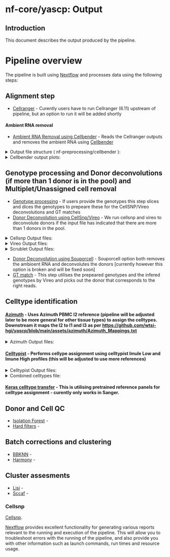 # nf-core/yascp: Output

## Introduction

This document describes the output produced by the pipeline.

<!-- TODO nf-core: Write this documentation describing your workflow's output -->

# Pipeline overview

The pipeline is built using [Nextflow](https://www.nextflow.io/) and processes data using the following steps:

## Alignment step
* [Cellranger](#Cellranger) - Curently users have to run Cellranger (6.11) upstream of pipeline, but an option to run it will be added shortly
#### Ambient RNA removal
* [Ambient RNA Removal using Cellbender](#Cellbender) - Reads the Cellranger outputs and removes the ambient RNA using [Cellbender](https://github.com/broadinstitute/CellBender)

<details markdown="1">
<summary>Output file structure ( nf-preprocessing/cellbender ):</summary>

*   Here we have multiple different plots and output files, however the most important ones are the matrix and h5ad files after the ambient rna removal: such as cellbenderFPR_0pt1filtered_10x_mtx/ cellbender_FPR_0.1_filtered.h5
    * ![Cellbender module output structure](../assets/images/cellbender_output_structure.png)
</details>

<details markdown="1">
<summary>Cellbender output plots:</summary>

*   Cellbender output plots:
    * ![Cellbender UMAP plot](../assets/images/cb_umap.png)
</details>

## Genotype processing and Donor deconvolutions (if more than 1 donor is in the pool) and Multiplet/Unassigned cell removal
* [Genotype processing](#Genotype_processing) - If users provide the genotypes this step slices and dices the genotypes to prepeare these for the CellSNP/Vireo deconvolutions and GT matches
* [Donor Deconvolution using CellSnp/Vireo](#CellSnp/Vireo) - We run cellsnp and vireo to deconvolute donors if the input file has indicated that there are more than 1 donors in the pool.

<details markdown="1">
<summary>Cellsnp Output files:</summary>

* Cellsnp profiles each of the droplets for the variants in them, which is later utilised by vireo to assign the particular cell to the donor cluster:
    * ![Cellsnp output structure](../assets/images/cellsnp.png)
</details>

<details markdown="1">
<summary>Vireo Output files:</summary>

* Vireo takes the cellsnp variant pileups and assigns donors the particular cell to the donor cluster:
    * ![Vireo output structure](../assets/images/Vireo_outputs.png)
</details>

<details markdown="1">
<summary>Scrublet Output files:</summary>

* By default we always run Scrublet - if we have no donors pooled in the run (i.e if we have only 1 donor), then the doublets will be removed by scrublet instead of vireo:

    * ![Scrublet output structure](../assets/images/Scrublet.png)
</details>

* [Donor Deconvolution using Souporcell](#Souporcell) - Souporcell option both removes the ambioent RNA and deconvolutes the donors [currently however this option is broken and will be fixed soon]
* [GT match](#GT_match) - This step utilises the prepeared genotypes and the infered genotypes by Vireo and picks out the donor that corresponds to the right reads.
## Celltype identification
#### [Azimuth](#Azimuth) - Uses Azimuth PBMC l2 reference (pipeline will be adjusted later to be more general for other tissue types) to assign the celltypes. Downstream it maps the l2 to l1 and l3 as per https://github.com/wtsi-hgi/yascp/blob/main/assets/azimuth/Azimuth_Mappings.txt 

<details markdown="1">
<summary>Azimuth Output files:</summary>

* By default we run azimuth l2 celltype assignment:

    * ![Scrublet output structure](../assets/images/Azimuth.png)
</details>

#### [Celltypist](#Celltypist) - Performs cellype assignment using celltypist Imule Low and Imune High profiles (this will be adjusted to use more references)

<details markdown="1">
<summary>Celltypist Output files:</summary>

* By default we run Imune High, Imune Low and Imune PBMC reference celltype assignment:

    * ![Celltypist output structure](../assets/images/Celltypist.png)
</details>

<details markdown="1">
<summary>Combined celltypes file:</summary>

* A combined Celltypes file is produced by pipeline where all different references are combined in one spreadsheet.:

    * ![Celltypist output structure](../assets/images/Combined_celltypes.png)
</details>

#### [Keras celltype transfer](#Keras) - This is utilising pretrained reference panels for celltype assignment - curently only works in Sanger.
## Donor and Cell QC
* [Isolation Forest](#Isolation_Forest) - 
* [Hard filters](#Hard_filters) -
## Batch corrections and clustering
* [BBKNN](#BBKNN) - 
* [Harmony](#BBKNN) - 
## Cluster assesments
* [Lisi](#Lisi) - 
* [Sccaf](#Sccaf) - 


   

### Cellsnp



[Cellsnp](https://github.com/single-cell-genetics/cellSNP).


[Nextflow](https://www.nextflow.io/docs/latest/tracing.html) provides excellent functionality for generating various reports relevant to the running and execution of the pipeline. This will allow you to troubleshoot errors with the running of the pipeline, and also provide you with other information such as launch commands, run times and resource usage.